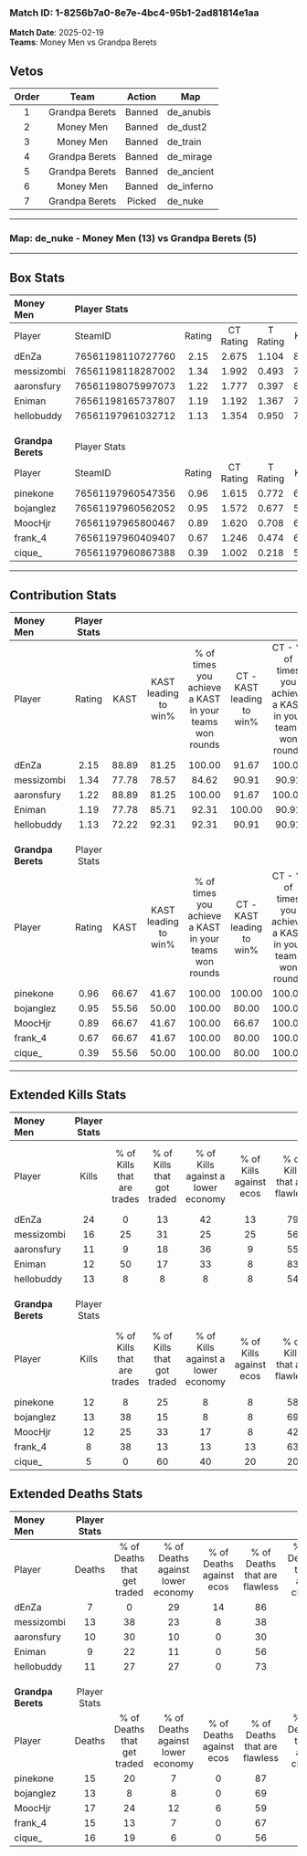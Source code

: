 ### Match ID: 1-8256b7a0-8e7e-4bc4-95b1-2ad81814e1aa  
**Match Date**: 2025-02-19  
**Teams**: Money Men vs Grandpa Berets  

## Vetos  

| Order | Team | Action | Map |
| :---: | :--: | :----: | --- |
| 1 | Grandpa Berets | Banned | de_anubis |
| 2 | Money Men | Banned | de_dust2 |
| 3 | Money Men | Banned | de_train |
| 4 | Grandpa Berets | Banned | de_mirage |
| 5 | Grandpa Berets | Banned | de_ancient |
| 6 | Money Men | Banned | de_inferno |
| 7 | Grandpa Berets | Picked | de_nuke |

---  

### **Map**: de_nuke - Money Men (13) vs Grandpa Berets (5)  
---  

## Box Stats  

| **Money Men**      | Player Stats      |        |           |          |       |       |       |         |        |      |     |
| :- | :- | :-: | :-: | :-: | :-: | :-: | :-: | :-: | :-: | :-: | :-: |
| Player             | SteamID           | Rating | CT Rating | T Rating | KAST  |  ADR  | Kills | Assists | Deaths | K/D  | HS% |
| dEnZa              | 76561198110727760 |  2.15  |   2.675   |  1.104   | 88.89 | 136.7 |  24   |   10    |   7    | 3.43 | 37  |
| messizombi         | 76561198118287002 |  1.34  |   1.992   |  0.493   | 77.78 | 91.6  |  16   |    7    |   13   | 1.23 | 43  |
| aaronsfury         | 76561198075997073 |  1.22  |   1.777   |  0.397   | 88.89 | 75.1  |  11   |    7    |   10   | 1.10 | 81  |
| Eniman             | 76561198165737807 |  1.19  |   1.192   |  1.367   | 77.78 | 71.0  |  12   |    4    |   9    | 1.33 | 58  |
| hellobuddy         | 76561197961032712 |  1.13  |   1.354   |  0.950   | 72.22 | 69.2  |  13   |    4    |   11   | 1.18 | 46  |
|                    |                   |        |           |          |       |       |       |         |        |      |     |
|                    |                   |        |           |          |       |       |       |         |        |      |     |
|                    |                   |        |           |          |       |       |       |         |        |      |     |
| **Grandpa Berets** | Player Stats      |        |           |          |       |       |       |         |        |      |     |
| Player             | SteamID           | Rating | CT Rating | T Rating | KAST  |  ADR  | Kills | Assists | Deaths | K/D  | HS% |
| pinekone           | 76561197960547356 |  0.96  |   1.615   |  0.772   | 66.67 | 85.3  |  12   |    2    |   15   | 0.80 | 50  |
| bojanglez          | 76561197960562052 |  0.95  |   1.572   |  0.677   | 55.56 | 73.1  |  13   |    1    |   13   | 1.00 | 69  |
| MoocHjr            | 76561197965800467 |  0.89  |   1.620   |  0.708   | 66.67 | 83.5  |  12   |    1    |   17   | 0.71 | 58  |
| frank_4            | 76561197960409407 |  0.67  |   1.246   |  0.474   | 66.67 | 54.0  |   8   |    2    |   15   | 0.53 | 50  |
| cique_             | 76561197960867388 |  0.39  |   1.002   |  0.218   | 55.56 | 45.6  |   5   |    2    |   16   | 0.31 | 20  |
---  

## Contribution Stats  

| **Money Men**      | Player Stats |       |                      |                                                        |                           |                                                             |                          |                                                            |
| :- | :-: | :-: | :-: | :-: | :-: | :-: | :-: | :-: |
| Player             |    Rating    | KAST  | KAST leading to win% | % of times you achieve a KAST in your teams won rounds | CT - KAST leading to win% | CT - % of times you achieve a KAST in your teams won rounds | T - KAST leading to win% | T - % of times you achieve a KAST in your teams won rounds |
| dEnZa              |     2.15     | 88.89 |        81.25         |                         100.00                         |           91.67           |                           100.00                            |          50.00           |                           100.00                           |
| messizombi         |     1.34     | 77.78 |        78.57         |                         84.62                          |           90.91           |                            90.91                            |          33.33           |                           50.00                            |
| aaronsfury         |     1.22     | 88.89 |        81.25         |                         100.00                         |           91.67           |                           100.00                            |          50.00           |                           100.00                           |
| Eniman             |     1.19     | 77.78 |        85.71         |                         92.31                          |          100.00           |                            90.91                            |          50.00           |                           100.00                           |
| hellobuddy         |     1.13     | 72.22 |        92.31         |                         92.31                          |           90.91           |                            90.91                            |          100.00          |                           100.00                           |
|                    |              |       |                      |                                                        |                           |                                                             |                          |                                                            |
|                    |              |       |                      |                                                        |                           |                                                             |                          |                                                            |
|                    |              |       |                      |                                                        |                           |                                                             |                          |                                                            |
| **Grandpa Berets** | Player Stats |       |                      |                                                        |                           |                                                             |                          |                                                            |
| Player             |    Rating    | KAST  | KAST leading to win% | % of times you achieve a KAST in your teams won rounds | CT - KAST leading to win% | CT - % of times you achieve a KAST in your teams won rounds | T - KAST leading to win% | T - % of times you achieve a KAST in your teams won rounds |
| pinekone           |     0.96     | 66.67 |        41.67         |                         100.00                         |          100.00           |                           100.00                            |          12.50           |                           100.00                           |
| bojanglez          |     0.95     | 55.56 |        50.00         |                         100.00                         |           80.00           |                           100.00                            |          20.00           |                           100.00                           |
| MoocHjr            |     0.89     | 66.67 |        41.67         |                         100.00                         |           66.67           |                           100.00                            |          16.67           |                           100.00                           |
| frank_4            |     0.67     | 66.67 |        41.67         |                         100.00                         |           80.00           |                           100.00                            |          14.29           |                           100.00                           |
| cique_             |     0.39     | 55.56 |        50.00         |                         100.00                         |           80.00           |                           100.00                            |          20.00           |                           100.00                           |
---  

## Extended Kills Stats  

| **Money Men**      | Player Stats |                            |                            |                                    |                         |                              |                                 |                                       |                    |           |
| :- | :-: | :-: | :-: | :-: | :-: | :-: | :-: | :-: | :-: | :-: |
| Player             |    Kills     | % of Kills that are trades | % of Kills that got traded | % of Kills against a lower economy | % of Kills against ecos | % of Kills that are flawless | % of Kills that are close duels | % of Kills that are assisted by flash | Pistol Round Kills | AWP Kills |
| dEnZa              |      24      |             0              |             13             |                 42                 |           13            |              79              |                0                |                   4                   |         4          |    13     |
| messizombi         |      16      |             25             |             31             |                 25                 |           25            |              56              |                6                |                   6                   |         2          |     0     |
| aaronsfury         |      11      |             9              |             18             |                 36                 |            9            |              55              |                0                |                   9                   |         0          |     2     |
| Eniman             |      12      |             50             |             17             |                 33                 |            8            |              83              |                0                |                   8                   |         2          |     0     |
| hellobuddy         |      13      |             8              |             8              |                 8                  |            8            |              54              |                0                |                  23                   |         0          |     0     |
|                    |              |                            |                            |                                    |                         |                              |                                 |                                       |                    |           |
|                    |              |                            |                            |                                    |                         |                              |                                 |                                       |                    |           |
|                    |              |                            |                            |                                    |                         |                              |                                 |                                       |                    |           |
| **Grandpa Berets** | Player Stats |                            |                            |                                    |                         |                              |                                 |                                       |                    |           |
| Player             |    Kills     | % of Kills that are trades | % of Kills that got traded | % of Kills against a lower economy | % of Kills against ecos | % of Kills that are flawless | % of Kills that are close duels | % of Kills that are assisted by flash | Pistol Round Kills | AWP Kills |
| pinekone           |      12      |             8              |             25             |                 8                  |            8            |              58              |                0                |                   0                   |         3          |     0     |
| bojanglez          |      13      |             38             |             15             |                 8                  |            8            |              69              |                0                |                   0                   |         2          |     0     |
| MoocHjr            |      12      |             25             |             33             |                 17                 |            8            |              42              |                8                |                   0                   |         0          |     0     |
| frank_4            |      8       |             38             |             13             |                 13                 |           13            |              63              |                0                |                   0                   |         1          |     0     |
| cique_             |      5       |             0              |             60             |                 40                 |           20            |              20              |                0                |                   0                   |         0          |     0     |
## Extended Deaths Stats  

| **Money Men**      | Player Stats |                             |                                   |                          |                               |                            |                           |               |
| :- | :-: | :-: | :-: | :-: | :-: | :-: | :-: | :-: |
| Player             |    Deaths    | % of Deaths that get traded | % of Deaths against lower economy | % of Deaths against ecos | % of Deaths that are flawless | % of Deaths that are close | % of Deaths while blinded | Deaths to AWP |
| dEnZa              |      7       |              0              |                29                 |            14            |              86               |             0              |             0             |       0       |
| messizombi         |      13      |             38              |                23                 |            8             |              38               |             0              |             0             |       0       |
| aaronsfury         |      10      |             30              |                10                 |            0             |              30               |             10             |             0             |       0       |
| Eniman             |      9       |             22              |                11                 |            0             |              56               |             0              |             0             |       0       |
| hellobuddy         |      11      |             27              |                27                 |            0             |              73               |             0              |             0             |       0       |
|                    |              |                             |                                   |                          |                               |                            |                           |               |
|                    |              |                             |                                   |                          |                               |                            |                           |               |
|                    |              |                             |                                   |                          |                               |                            |                           |               |
| **Grandpa Berets** | Player Stats |                             |                                   |                          |                               |                            |                           |               |
| Player             |    Deaths    | % of Deaths that get traded | % of Deaths against lower economy | % of Deaths against ecos | % of Deaths that are flawless | % of Deaths that are close | % of Deaths while blinded | Deaths to AWP |
| pinekone           |      15      |             20              |                 7                 |            0             |              87               |             0              |             7             |       3       |
| bojanglez          |      13      |              8              |                 8                 |            0             |              69               |             0              |             0             |       3       |
| MoocHjr            |      17      |             24              |                12                 |            6             |              59               |             6              |             6             |       4       |
| frank_4            |      15      |             13              |                 7                 |            0             |              67               |             0              |            27             |       2       |
| cique_             |      16      |             19              |                 6                 |            0             |              56               |             0              |             6             |       3       |

